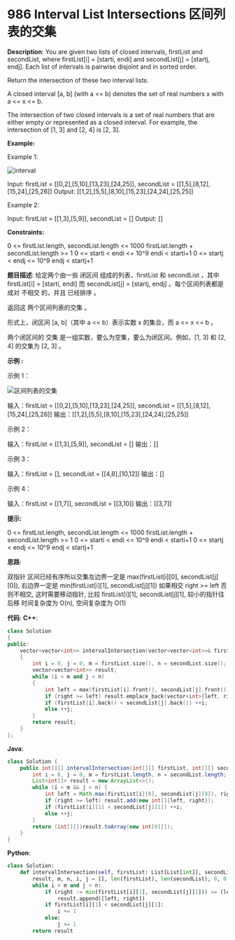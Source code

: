 # 986 Interval List Intersections 区间列表的交集

__Description__:
You are given two lists of closed intervals, firstList and secondList, where firstList[i] = [starti, endi] and secondList[j] = [startj, endj]. Each list of intervals is pairwise disjoint and in sorted order.

Return the intersection of these two interval lists.

A closed interval [a, b] (with a <= b) denotes the set of real numbers x with a <= x <= b.

The intersection of two closed intervals is a set of real numbers that are either empty or represented as a closed interval. For example, the intersection of [1, 3] and [2, 4] is [2, 3].

__Example:__

Example 1:

![interval](https://assets.leetcode.com/uploads/2019/01/30/interval1.png)

Input: firstList = [[0,2],[5,10],[13,23],[24,25]], secondList = [[1,5],[8,12],[15,24],[25,26]]
Output: [[1,2],[5,5],[8,10],[15,23],[24,24],[25,25]]

Example 2:

Input: firstList = [[1,3],[5,9]], secondList = []
Output: []

__Constraints:__

0 <= firstList.length, secondList.length <= 1000
firstList.length + secondList.length >= 1
0 <= starti < endi <= 10^9
endi < starti+1
0 <= startj < endj <= 10^9
endj < startj+1

__题目描述__:
给定两个由一些 闭区间 组成的列表，firstList 和 secondList ，其中 firstList[i] = [starti, endi] 而 secondList[j] = [startj, endj] 。每个区间列表都是成对 不相交 的，并且 已经排序 。

返回这 两个区间列表的交集 。

形式上，闭区间 [a, b]（其中 a <= b）表示实数 x 的集合，而 a <= x <= b 。

两个闭区间的 交集 是一组实数，要么为空集，要么为闭区间。例如，[1, 3] 和 [2, 4] 的交集为 [2, 3] 。

__示例 :__

示例 1：

![区间列表的交集](https://assets.leetcode.com/uploads/2019/01/30/interval1.png)

输入：firstList = [[0,2],[5,10],[13,23],[24,25]], secondList = [[1,5],[8,12],[15,24],[25,26]]
输出：[[1,2],[5,5],[8,10],[15,23],[24,24],[25,25]]

示例 2：

输入：firstList = [[1,3],[5,9]], secondList = []
输出：[]

示例 3：

输入：firstList = [], secondList = [[4,8],[10,12]]
输出：[]

示例 4：

输入：firstList = [[1,7]], secondList = [[3,10]]
输出：[[3,7]]

__提示:__

0 <= firstList.length, secondList.length <= 1000
firstList.length + secondList.length >= 1
0 <= starti < endi <= 10^9
endi < starti+1
0 <= startj < endj <= 10^9
endj < startj+1

__思路__:

双指针
区间已经有序所以交集左边界一定是 max(firstList[i][0], secondList[j][0]), 右边界一定是 min(firstList[i][1], secondList[j][1])
如果相交 right >= left
否则不相交, 这时需要移动指针, 比较 firstList[i][1], secondList[j][1], 较小的指针往后移
时间复杂度为 O(n), 空间复杂度为 O(1)

__代码__:
__C++__:

```C++
class Solution 
{
public:
    vector<vector<int>> intervalIntersection(vector<vector<int>>& firstList, vector<vector<int>>& secondList) 
    {
        int i = 0, j = 0, m = firstList.size(), n = secondList.size();
        vector<vector<int>> result;
        while (i < m and j < n) 
        {
            int left = max(firstList[i].front(), secondList[j].front()), right = min(firstList[i].back(), secondList[j].back());
            if (right >= left) result.emplace_back(vector<int>{left, right});
            if (firstList[i].back() < secondList[j].back()) ++i;
            else ++j;
        }
        return result;
    }
};
```

__Java__:

```Java
class Solution {
    public int[][] intervalIntersection(int[][] firstList, int[][] secondList) {
        int i = 0, j = 0, m = firstList.length, n = secondList.length;
        List<int[]> result = new ArrayList<>();
        while (i < m && j < n) {
            int left = Math.max(firstList[i][0], secondList[j][0]), right = Math.min(firstList[i][1], secondList[j][1]);
            if (right >= left) result.add(new int[]{left, right});
            if (firstList[i][1] < secondList[j][1]) ++i;
            else ++j;
        }
        return (int[][])result.toArray(new int[0][]);
    }
}
```

__Python__:

```Python
class Solution:
    def intervalIntersection(self, firstList: List[List[int]], secondList: List[List[int]]) -> List[List[int]]:
        result, m, n, i, j = [], len(firstList), len(secondList), 0, 0
        while i < m and j < n:
            if (right := min(firstList[i][1], secondList[j][1])) >= (left := max(firstList[i][0], secondList[j][0])):
                result.append([left, right])
            if firstList[i][1] < secondList[j][1]:
                i += 1
            else:
                j += 1
        return result
```
